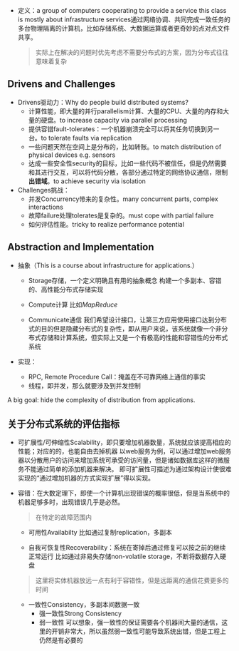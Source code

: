 *   定义：a group of computers cooperating to provide a service this class is mostly about infrastructure services通过网络协调、共同完成一致任务的多台物理隔离的计算机，比如存储系统、大数据运算或者更奇妙的点对点文件共享。
    > 实际上在解决的问题时优先考虑不需要分布式的方案，因为分布式往往意味着复杂

## Drivens and Challenges

*   Drivens驱动力：Why do people build distributed systems?
    *   计算性能，即大量的并行parallelism计算、大量的CPU、大量的内存和大量的硬盘。to increase capacity via parallel processing
    *   提供容错fault-tolerates：一个机器崩溃完全可以将其任务切换到另一台。to tolerate faults via replication
    *   一些问题天然在空间上是分布的，比如转账。to match distribution of physical devices e.g. sensors
    *   达成一些安全性security的目标，比如一些代码不被信任，但是仍然需要和其进行交互，可以将代码分散，各部分通过特定的网络协议通信，限制**出错域**。to achieve security via isolation
*   Challenges挑战：
    *   并发Concurrency带来的复杂性。many concurrent parts, complex interactions
    *   故障failure处理tolerates是复杂的。must cope with partial failure
    *   如何评估性能。tricky to realize performance potential

## Abstraction and Implementation

*   抽象（This is a course about infrastructure for applications.）
    *   Storage存储，一个定义明确且有用的抽象概念
        构建一个多副本、容错的、高性能分布式存储实现

    *   Compute计算
        比如*MapReduce*

    *   Communicate通信
        我们希望设计接口，让第三方应用使用接口达到分布式的目的但是隐藏分布式的复杂性，即从用户来说，该系统就像一个非分布式存储和计算系统，但实际上又是一个有极高的性能和容错性的分布式系统

*   实现：
    *   RPC, Remote Procedure Call：掩盖在不可靠网络上通信的事实
    *   线程，即并发，那么就要涉及到并发控制

A big goal: hide the complexity of distribution from applications.

## 关于分布式系统的评估指标

*   可扩展性/可伸缩性Scalability，即只要增加机器数量，系统就应该提高相应的性能；对应的的，也能自由去掉机器
    以web服务为例，可以通过增加web服务器以分散用户的访问来增加系统可承受的访问量，但是诸如数据库这样的微服务不能通过简单的添加机器来解决。
    即可扩展性可描述为通过架构设计使很难实现的“通过增加机器的方式实现扩展”得以实现。

*   容错：在大数定理下，即使一个计算机出现错误的概率很低，但是当系统中的机器足够多时，出现错误几乎是必然。

    > 在特定的故障范围内

    *   可用性Availabilty
        比如通过复制replication，多副本

    *   自我可恢复性Recoverability：系统在寄掉后通过修复可以按之前的继续正常运行
        比如通过非易失存储non-volatile storage，不断将数据存入硬盘

    > 这里将实体机器放远一点有利于容错性，但是远距离的通信花费更多的时间

    *   一致性Consistency，多副本间数据一致
        *   强一致性Strong Consistency
        *   弱一致性
            可以想象，强一致性的保证需要各个机器间大量的通信，这里的开销非常大，所以虽然弱一致性可能导致系统出错，但是工程上仍然是有必要的